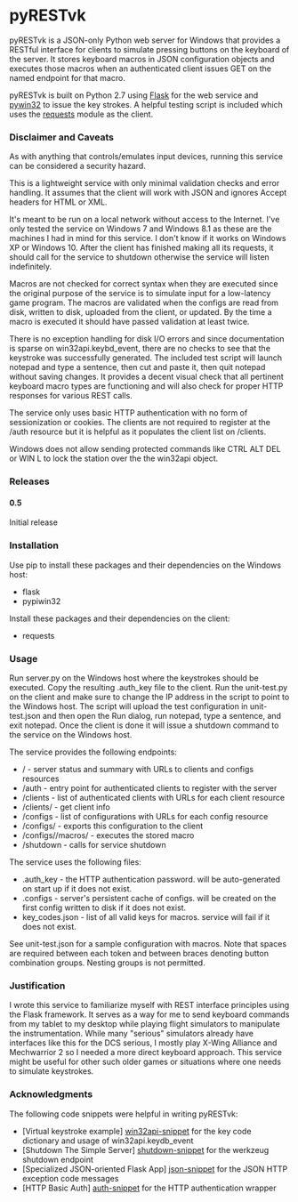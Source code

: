 # pyRESTvk

pyRESTvk is a JSON-only Python web server for Windows that provides a RESTful interface for clients to simulate pressing buttons on the keyboard of the server. It stores keyboard macros in JSON configuration objects and executes those macros when an authenticated client issues GET on the named endpoint for that macro.

pyRESTvk is built on Python 2.7 using [Flask] for the web service and [pywin32] to issue the key strokes. A helpful testing script is included which uses the [requests] module as the client.

### Disclaimer and Caveats

As with anything that controls/emulates input devices, running this service can be considered a security hazard. 

This is a lightweight service with only minimal validation checks and error handling. It assumes that the client will work with JSON and ignores Accept headers for HTML or XML. 

It's meant to be run on a local network without access to the Internet. I've only tested the service on Windows 7 and Windows 8.1 as these are the machines I had in mind for this service. I don't know if it works on Windows XP or Windows 10. After the client has finished making all its requests, it should call for the service to shutdown otherwise the service will listen indefinitely.

Macros are not checked for correct syntax when they are executed since the original purpose of the service is to simulate input for a low-latency game program. The macros are validated when the configs are read from disk, written to disk, uploaded from the client, or updated. By the time a macro is executed it should have passed validation at least twice.

There is no exception handling for disk I/O errors and since documentation is sparse on win32api.keybd_event, there are no checks to see that the keystroke was successfully generated. The included test script will launch notepad and type a sentence, then cut and paste it, then quit notepad without saving changes. It provides a decent visual check that all pertinent keyboard macro types are functioning and will also check for proper HTTP responses for various REST calls.

The service only uses basic HTTP authentication with no form of sessionization or cookies. The clients are not required to register at the /auth resource but it is helpful as it populates the client list on /clients.

Windows does not allow sending protected commands like CTRL ALT DEL or WIN L to lock the station over the the win32api object.

### Releases
#### 0.5
Initial release

### Installation

Use pip to install these packages and their dependencies on the Windows host:

* flask
* pypiwin32

Install these packages and their dependencies on the client:

* requests

### Usage

Run server.py on the Windows host where the keystrokes should be executed. Copy the resulting .auth_key file to the client. Run the unit-test.py on the client and make sure to change the IP address in the script to point to the Windows host. The script will upload the test configuration in unit-test.json and then open the Run dialog, run notepad, type a sentence, and exit notepad. Once the client is done it will issue a shutdown command to the service on the Windows host.

The service provides the following endpoints:

* / - server status and summary with URLs to clients and configs resources
* /auth - entry point for authenticated clients to register with the server
* /clients - list of authenticated clients with URLs for each client resource
* /clients/<client-name> - get client info
* /configs - list of configurations with URLs for each config resource
* /configs/<config-name> - exports this configuration to the client
* /configs/<config-name>/macros/<macro-name> - executes the stored macro
* /shutdown - calls for service shutdown

The service uses the following files:

* .auth_key - the HTTP authentication password. will be auto-generated on start up if it does not exist.
* .configs - server's persistent cache of configs. will be created on the first config written to disk if it does not exist.
* key_codes.json - list of all valid keys for macros. service will fail if it does not exist.

See unit-test.json for a sample configuration with macros. Note that spaces are required between each token and between braces denoting button combination groups. Nesting groups is not permitted.

### Justification

I wrote this service to familiarize myself with REST interface principles using the Flask framework. It serves as a way for me to send keyboard commands from my tablet to my desktop while playing flight simulators to manipulate the instrumentation. While many "serious" simulators already have interfaces like this for the DCS serious, I mostly play X-Wing Alliance and Mechwarrior 2 so I needed a more direct keyboard approach. This service might be useful for other such older games or situations where one needs to simulate keystrokes.

### Acknowledgments

The following code snippets were helpful in writing pyRESTvk:

* [Virtual keystroke example] [win32api-snippet] for the key code dictionary and usage of win32api.keydb_event
* [Shutdown The Simple Server] [shutdown-snippet] for the werkzeug shutdown endpoint
* [Specialized JSON-oriented Flask App] [json-snippet] for the JSON HTTP exception code messages
* [HTTP Basic Auth] [auth-snippet] for the HTTP authentication wrapper



[Flask]: <http://flask.pocoo.org/>
[pywin32]: <http://sourceforge.net/projects/pywin32/files/>
[requests]: <http://www.python-requests.org/>
[win32api-snippet]: <https://gist.github.com/chriskiehl/2906125>
[shutdown-snippet]: <http://flask.pocoo.org/snippets/67/>
[json-snippet]: <http://flask.pocoo.org/snippets/83/>
[auth-snippet]: <http://flask.pocoo.org/snippets/8/>
